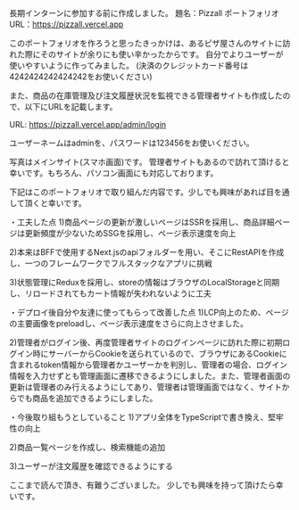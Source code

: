長期インターンに参加する前に作成しました。
題名：Pizzall
ポートフォリオURL：https://pizzall.vercel.app

このポートフォリオを作ろうと思ったきっかけは、あるピザ屋さんのサイトに訪れた際にそのサイトが余りにも使い辛かったからです。
自分でよりユーザーが使いやすいように作ってみました。
(決済のクレジットカード番号は4242424242424242をお使いください)

また、商品の在庫管理及び注文履歴状況を監視できる管理者サイトも作成したので、以下にURLを記載します。

URL: https://pizzall.vercel.app/admin/login

ユーザーネームはadminを、パスワードは123456をお使いください。

写真はメインサイト(スマホ画面)です。
管理者サイトもあるので訪れて頂けると幸いです。もちろん、パソコン画面にも対応しております。



下記はこのポートフォリオで取り組んだ内容です。少しでも興味があれば目を通して頂くと幸いです。

・工夫した点
1)商品ページの更新が激しいページはSSRを採用し、商品詳細ページは更新頻度が少ないためSSGを採用し、ページ表示速度を向上

2)本来はBFFで使用するNext.jsのapiフォルダーを用い、そこにRestAPIを作成し、一つのフレームワークでフルスタックなアプリに挑戦

3)状態管理にReduxを採用し、storeの情報はブラウザのLocalStorageと同期し、リロードされてもカート情報が失われないように工夫


・デプロイ後自分や友達に使ってもらって改善した点
1)LCP向上のため、ページの主要画像をpreloadし、ページ表示速度をさらに向上させました。

2)管理者がログイン後、再度管理者サイトのログインページに訪れた際に初期ログイン時にサーバーからCookieを送られているので、ブラウザにあるCookieに含まれるtoken情報から管理者かユーザーかを判別し、管理者の場合、ログイン情報を入力せずとも管理画面に遷移できるようにしました。また、管理者画面の更新は管理者のみ行えるようにしてあり、管理者は管理画面ではなく、サイトからでも商品を追加できるようにしました。


・今後取り組もうとしていること
1)アプリ全体をTypeScriptで書き換え、堅牢性の向上

2)商品一覧ページを作成し、検索機能の追加

3)ユーザーが注文履歴を確認できるようにする


ここまで読んで頂き、有難うございました。
少しでも興味を持って頂けたら幸いです。
